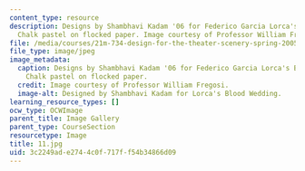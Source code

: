 ```yaml
---
content_type: resource
description: Designs by Shambhavi Kadam '06 for Federico Garcia Lorca's BLOOD WEDDING.
  Chalk pastel on flocked paper. Image courtesy of Professor William Fregosi.
file: /media/courses/21m-734-design-for-the-theater-scenery-spring-2005/3c2249ade2744c0f717ff54b34866d09_11.jpg
file_type: image/jpeg
image_metadata:
  caption: Designs by Shambhavi Kadam '06 for Federico Garcia Lorca's BLOOD WEDDING.
    Chalk pastel on flocked paper.
  credit: Image courtesy of Professor William Fregosi.
  image-alt: Designed by Shambhavi Kadam for Lorca's Blood Wedding.
learning_resource_types: []
ocw_type: OCWImage
parent_title: Image Gallery
parent_type: CourseSection
resourcetype: Image
title: 11.jpg
uid: 3c2249ad-e274-4c0f-717f-f54b34866d09
---
```

